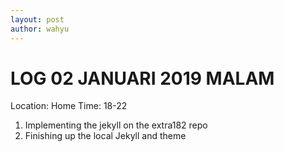 ```yaml
---
layout: post
author: wahyu
---
```



# LOG 02 JANUARI 2019 MALAM


Location: Home
Time: 18-22

1. Implementing the jekyll on the extra182 repo
2. Finishing up the local Jekyll and theme
